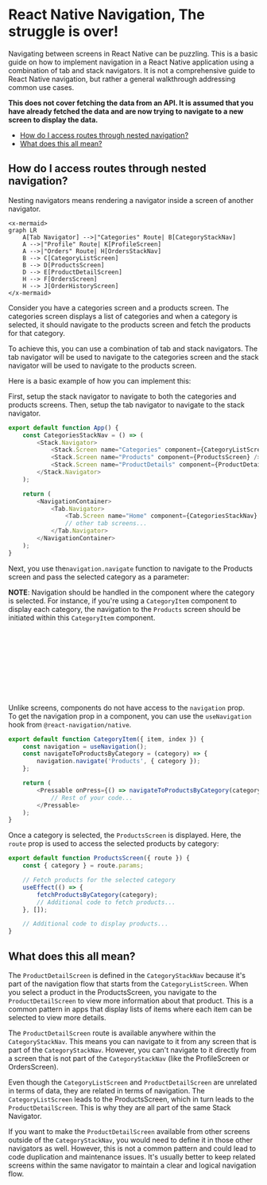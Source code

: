 # React Native Navigation, The struggle is over!

Navigating between screens in React Native can be puzzling. This is a basic guide on how
to implement navigation in a React Native application using a combination of tab and
stack navigators. It is not a comprehensive guide to React Native navigation, but rather
a general walkthrough addressing common use cases.

**This does not cover fetching the data from an API. It is assumed that you have already
fetched the data and are now trying to navigate to a new screen to display the data.**

- [How do I access routes through nested navigation?](#how-do-i-access-routes-through-nested-navigation)
- [What does this all mean?](#what-does-this-all-mean)

## How do I access routes through nested navigation?

Nesting navigators means rendering a navigator inside a screen of another navigator.

```mermaid +parse
<x-mermaid>
graph LR
    A[Tab Navigator] -->|"Categories" Route| B[CategoryStackNav]
    A -->|"Profile" Route| K[ProfileScreen]
    A -->|"Orders" Route| H[OrdersStackNav]
    B --> C[CategoryListScreen]
    B --> D[ProductsScreen]
    D --> E[ProductDetailScreen]
    H --> F[OrdersScreen]
    H --> J[OrderHistoryScreen]
</x-mermaid>
```

Consider you have a categories screen and a products screen. The categories screen
displays a list of categories and when a category is selected, it should navigate to the
products screen and fetch the products for that category.

To achieve this, you can use a combination of tab and stack navigators. The tab
navigator will be used to navigate to the categories screen and the stack navigator will
be used to navigate to the products screen.


Here is a basic example of how you can implement this:

First, setup the stack navigator to navigate to both the categories and products
screens. Then, setup the tab navigator to navigate to the stack navigator.

```js
export default function App() {
    const CategoriesStackNav = () => (
        <Stack.Navigator>
            <Stack.Screen name="Categories" component={CategoryListScreen} />
            <Stack.Screen name="Products" component={ProductsScreen} />
            <Stack.Screen name="ProductDetails" component={ProductDetailScreen} />
        </Stack.Navigator>
    );

    return (
        <NavigationContainer>
            <Tab.Navigator>
                <Tab.Screen name="Home" component={CategoriesStackNav} />
                // other tab screens...
            </Tab.Navigator>
        </NavigationContainer>
    );
}
```

Next, you use the`navigation.navigate` function to navigate to the Products screen
and pass the selected category as a parameter:

**NOTE**: Navigation should be handled in the component where the category is selected.
For instance, if you're using a `CategoryItem` component to display each category, the
navigation to the `Products` screen should be initiated within this `CategoryItem`
component.

<div class="bx info-light bdr-3 rounded-1 flex va-c">
    <svg class="icon wh-4 fs0 mr"><use xlink:href="/svg/naykel-ui.svg#information-circle"></use></svg>
    <div>Unlike screens, components do not have access to the <code>navigation</code> prop. <br> To get the navigation prop in a component, you can use the <code>useNavigation</code> hook from <code>@react-navigation/native</code>.</div>
</div>

```js
export default function CategoryItem({ item, index }) {
    const navigation = useNavigation();
    const navigateToProductsByCategory = (category) => {
        navigation.navigate('Products', { category });
    };

    return (
        <Pressable onPress={() => navigateToProductsByCategory(category)}>
            // Rest of your code...
        </Pressable>
    );
}
```

Once a category is selected, the `ProductsScreen` is displayed. Here, the `route` prop
is used to access the selected products by category:

```js
export default function ProductsScreen({ route }) {
    const { category } = route.params;

    // Fetch products for the selected category
    useEffect(() => {
        fetchProductsByCategory(category);
        // Additional code to fetch products...
    }, []);

    // Additional code to display products...
}
```


## What does this all mean?

The `ProductDetailScreen` is defined in the `CategoryStackNav` because it's part of the
navigation flow that starts from the `CategoryListScreen`. When you select a product in the
ProductsScreen, you navigate to the `ProductDetailScreen` to view more information about
that product. This is a common pattern in apps that display lists of items where each
item can be selected to view more details.

The `ProductDetailScreen` route is available anywhere within the `CategoryStackNav`. This
means you can navigate to it from any screen that is part of the `CategoryStackNav`.
However, you can't navigate to it directly from a screen that is not part of the
`CategoryStackNav` (like the ProfileScreen or OrdersScreen).

Even though the `CategoryListScreen` and `ProductDetailScreen` are unrelated in terms of
data, they are related in terms of navigation. The `CategoryListScreen` leads to the
ProductsScreen, which in turn leads to the `ProductDetailScreen`. This is why they are
all part of the same Stack Navigator.

If you want to make the `ProductDetailScreen` available from other screens outside of the
`CategoryStackNav`, you would need to define it in those other navigators as well.
However, this is not a common pattern and could lead to code duplication and maintenance
issues. It's usually better to keep related screens within the same navigator to
maintain a clear and logical navigation flow.